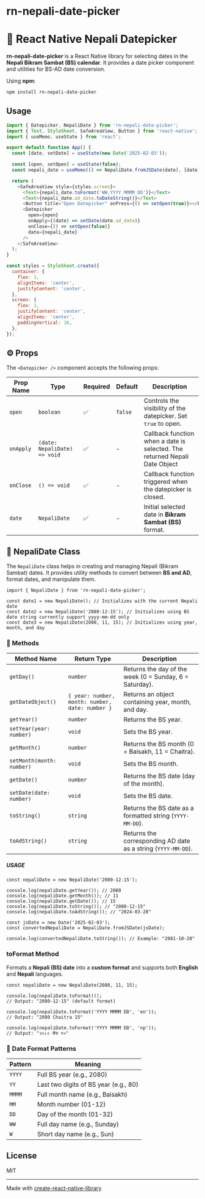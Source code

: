 # rn-nepali-date-picker

# 📅 React Native Nepali Datepicker

**rn-nepali-date-picker** is a React Native library for selecting dates in the **Nepali Bikram Sambat (BS) calendar**. It provides a date picker component and utilities for BS-AD date conversion.

Using **npm**:

```sh
npm install rn-nepali-date-picker

```

## Usage

```js
import { Datepicker, NepaliDate } from 'rn-nepali-date-picker';
import { Text, StyleSheet, SafeAreaView, Button } from 'react-native';
import { useMemo, useState } from 'react';

export default function App() {
  const [date, setDate] = useState(new Date('2025-02-03'));

  const [open, setOpen] = useState(false);
  const nepali_date = useMemo(() => NepaliDate.fromJSDate(date), [date]);

  return (
    <SafeAreaView style={styles.screen}>
      <Text>{nepali_date.toFormat('WW,YYYY MMMM DD')}</Text>
      <Text>{nepali_date.ad_date.toDateString()}</Text>
      <Button title="Open Datepicker" onPress={() => setOpen(true)}></Button>
      <Datepicker
        open={open}
        onApply={(date) => setDate(date.ad_date)}
        onClose={() => setOpen(false)}
        date={nepali_date}
      />
    </SafeAreaView>
  );
}

const styles = StyleSheet.create({
  container: {
    flex: 1,
    alignItems: 'center',
    justifyContent: 'center',
  },
  screen: {
    flex: 1,
    justifyContent: 'center',
    alignItems: 'center',
    paddingVertical: 16,
  },
});
```

## ⚙️ Props

The `<Datepicker />` component accepts the following props:

| Prop Name | Type                         | Required | Default | Description                                                                |
| --------- | ---------------------------- | -------- | ------- | -------------------------------------------------------------------------- |
| `open`    | `boolean`                    | ✅       | `false` | Controls the visibility of the datepicker. Set `true` to open.             |
| `onApply` | `(date: NepaliDate) => void` | ✅       | -       | Callback function when a date is selected. The returned Nepali Date Object |
| `onClose` | `() => void`                 | ✅       | -       | Callback function triggered when the datepicker is closed.                 |
| `date`    | `NepaliDate`                 | ✅       | -       | Initial selected date in **Bikram Sambat (BS)** format.                    |

## 📖 NepaliDate Class

The `NepaliDate` class helps in creating and managing Nepali (Bikram Sambat) dates. It provides utility methods to convert between **BS and AD**, format dates, and manipulate them.

```tsx
import { NepaliDate } from 'rn-nepali-date-picker';

const date1 = new NepaliDate(); // Initializes with the current Nepali date
const date2 = new NepaliDate('2080-12-15'); // Initializes using BS date string currently support yyyy-mm-dd only
const date3 = new NepaliDate(2080, 11, 15); // Initializes using year, month, and day
```

### 📌 Methods

| Method Name               | Return Type                                     | Description                                                   |
| ------------------------- | ----------------------------------------------- | ------------------------------------------------------------- |
| `getDay()`                | `number`                                        | Returns the day of the week (0 = Sunday, 6 = Saturday).       |
| `getDateObject()`         | `{ year: number, month: number, date: number }` | Returns an object containing year, month, and day.            |
| `getYear()`               | `number`                                        | Returns the BS year.                                          |
| `setYear(year: number)`   | `void`                                          | Sets the BS year.                                             |
| `getMonth()`              | `number`                                        | Returns the BS month (0 = Baisakh, 11 = Chaitra).             |
| `setMonth(month: number)` | `void`                                          | Sets the BS month.                                            |
| `getDate()`               | `number`                                        | Returns the BS date (day of the month).                       |
| `setDate(date: number)`   | `void`                                          | Sets the BS date.                                             |
| `toString()`              | `string`                                        | Returns the BS date as a formatted string (`YYYY-MM-DD`).     |
| `toAdString()`            | `string`                                        | Returns the corresponding AD date as a string (`YYYY-MM-DD`). |

##### USAGE

```tsx
const nepaliDate = new NepaliDate('2080-12-15');

console.log(nepaliDate.getYear()); // 2080
console.log(nepaliDate.getMonth()); // 11
console.log(nepaliDate.getDate()); // 15
console.log(nepaliDate.toString()); // "2080-12-15"
console.log(nepaliDate.toAdString()); // "2024-03-28"

const jsDate = new Date('2025-02-03');
const convertedNepaliDate = NepaliDate.fromJSDate(jsDate);

console.log(convertedNepaliDate.toString()); // Example: "2081-10-20"
```

### toFormat Method

Formats a **Nepali (BS) date** into a **custom format** and supports both **English** and **Nepali** languages.

```tsx
const nepaliDate = new NepaliDate(2080, 11, 15);

console.log(nepaliDate.toFormat());
// Output: "2080-12-15" (default format)

console.log(nepaliDate.toFormat('YYYY MMMM DD', 'en'));
// Output: "2080 Chaitra 15"

console.log(nepaliDate.toFormat('YYYY MMMM DD', 'np'));
// Output: "२०८० चैत्र १५"
```

### 📌 Date Format Patterns

| Pattern | Meaning                               |
| ------- | ------------------------------------- |
| `YYYY`  | Full BS year (e.g., 2080)             |
| `YY`    | Last two digits of BS year (e.g., 80) |
| `MMMM`  | Full month name (e.g., Baisakh)       |
| `MM`    | Month number (01-12)                  |
| `DD`    | Day of the month (01-32)              |
| `WW`    | Full day name (e.g., Sunday)          |
| `W`     | Short day name (e.g., Sun)            |

## License

MIT

---

Made with [create-react-native-library](https://github.com/callstack/react-native-builder-bob)
